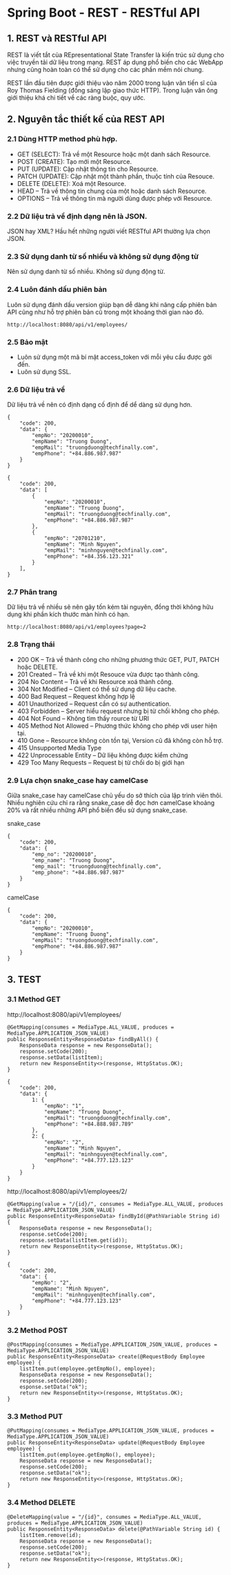 # Spring Boot - REST - RESTful API

## 1. REST và RESTful API


REST là viết tắt của REpresentational State Transfer là kiến trúc sử dụng cho việc truyền tải dữ liệu trong mạng. REST áp dụng phổ biến cho các WebApp nhưng cũng hoàn toàn có thể sử dụng cho các phần mềm nói chung.

REST lần đầu tiên được giới thiệu vào năm 2000 trong luận văn tiến sĩ của Roy Thomas Fielding (đồng sáng lập giao thức HTTP). Trong luận văn ông giới thiệu khá chi tiết về các ràng buộc, quy ước.

## 2. Nguyên tắc thiết kế của REST API

### 2.1 Dùng HTTP method phù hợp.

* GET (SELECT): Trả về một Resource hoặc một danh sách Resource.
* POST (CREATE): Tạo mới một Resource.
* PUT (UPDATE): Cập nhật thông tin cho Resource.
* PATCH (UPDATE): Cập nhật một thành phần, thuộc tính của Resouce.
* DELETE (DELETE): Xoá một Resource.
* HEAD – Trả về thông tin chung của một hoặc danh sách Resource.
* OPTIONS – Trả về thông tin mà người dùng được phép với Resource.

### 2.2 Dữ liệu trả về định dạng nên là JSON.

JSON hay XML? Hầu hết những người viết RESTful API thường lựa chọn JSON.

### 2.3 Sử dụng danh từ số nhiều và không sử dụng động từ

Nên sử dụng danh từ số nhiều.
Không sử dụng động từ.

### 2.4 Luôn đánh dấu phiên bản

Luôn sử dụng đánh dấu version giúp bạn dễ dàng khi nâng cấp phiên bản API cũng như hỗ trợ phiên bản cũ trong một khoảng thời gian nào đó.

```
http://localhost:8080/api/v1/employees/
```

### 2.5 Bảo mật

* Luôn sử dụng một mã bí mật access_token với mỗi yêu cầu được gởi đến. 
* Luôn sử dụng SSL.

### 2.6 Dữ liệu trả về

Dữ liệu trả về nên có định dạng cố định để dể dàng sử dụng hơn.

```
{
	"code": 200,
	"data": {
		"empNo": "20200010",
		"empName": "Truong Duong",
		"empMail": "truongduong@techfinally.com",
		"empPhone": "+84.886.987.987"
	}
}
```

```
{
	"code": 200,
	"data": [
		{
			"empNo": "20200010",
			"empName": "Truong Duong",
			"empMail": "truongduong@techfinally.com",
			"empPhone": "+84.886.987.987"
		},
		{
			"empNo": "20701210",
			"empName": "Minh Nguyen",
			"empMail": "minhnguyen@techfinally.com",
			"empPhone": "+84.356.123.321"
		}
	],
}
```

### 2.7 Phân trang

Dữ liệu trả về nhiều sẽ nên gây tốn kém tài nguyên, đồng thời không hữu dụng khi phần kích thước màn hình có hạn.

```
http://localhost:8080/api/v1/employees?page=2
```

### 2.8 Trạng thái

* 200 OK – Trả về thành công cho những phương thức GET, PUT, PATCH hoặc DELETE.
* 201 Created – Trả về khi một Resouce vừa được tạo thành công.
* 204 No Content – Trả về khi Resource xoá thành công.
* 304 Not Modified – Client có thể sử dụng dữ liệu cache.
* 400 Bad Request – Request không hợp lệ
* 401 Unauthorized – Request cần có sự authentication.
* 403 Forbidden – Server hiểu request nhưng bị từ chối không cho phép.
* 404 Not Found – Không tìm thấy rource từ URI
* 405 Method Not Allowed – Phương thức không cho phép với user hiện tại.
* 410 Gone – Resource không còn tồn tại, Version cũ đã không còn hỗ trợ.
* 415 Unsupported Media Type
* 422 Unprocessable Entity – Dữ liệu không được kiểm chứng
* 429 Too Many Requests – Request bị từ chối do bị giới hạn

### 2.9 Lựa chọn snake_case hay camelCase

Giữa snake_case hay camelCase chủ yếu do sở thích của lập trình viên thôi. Nhiều nghiên cứu chỉ ra rằng snake_case dễ đọc hơn camelCase khoảng 20% và rất nhiều những API phổ biến đều sử dụng snake_case.

snake_case

```
{
	"code": 200,
	"data": {
		"emp_no": "20200010",
		"emp_name": "Truong Duong",
		"emp_mail": "truongduong@techfinally.com",
		"emp_phone": "+84.886.987.987"
	}
}
```

camelCase

```
{
	"code": 200,
	"data": {
		"empNo": "20200010",
		"empName": "Truong Duong",
		"empMail": "truongduong@techfinally.com",
		"empPhone": "+84.886.987.987"
	}
}
```

## 3. TEST

### 3.1 Method GET

http://localhost:8080/api/v1/employees/

```
@GetMapping(consumes = MediaType.ALL_VALUE, produces = MediaType.APPLICATION_JSON_VALUE)
public ResponseEntity<ResponseData> findByAll() {
	ResponseData response = new ResponseData();
	response.setCode(200);
	response.setData(listItem);
	return new ResponseEntity<>(response, HttpStatus.OK);
}
```	

```
{
	"code": 200,
	"data": {
		1: {
			"empNo": "1",
			"empName": "Truong Duong",
			"empMail": "truongduong@techfinally.com",
			"empPhone": "+84.888.987.789"
		},
		2: {
			"empNo": "2",
			"empName": "Minh Nguyen",
			"empMail": "minhnguyen@techfinally.com",
			"empPhone": "+84.777.123.123"
		}
	}
}
```

http://localhost:8080/api/v1/employees/2/

```
@GetMapping(value = "/{id}/", consumes = MediaType.ALL_VALUE, produces = MediaType.APPLICATION_JSON_VALUE)
public ResponseEntity<ResponseData> findById(@PathVariable String id) {
	ResponseData response = new ResponseData();
	response.setCode(200);
	response.setData(listItem.get(id));
	return new ResponseEntity<>(response, HttpStatus.OK);
}
```	

```
{
	"code": 200,
	"data": {
		"empNo": "2",
		"empName": "Minh Nguyen",
		"empMail": "minhnguyen@techfinally.com",
		"empPhone": "+84.777.123.123"
	}
}
```

### 3.2 Method POST


```
@PostMapping(consumes = MediaType.APPLICATION_JSON_VALUE, produces = MediaType.APPLICATION_JSON_VALUE)
public ResponseEntity<ResponseData> create(@RequestBody Employee employee) {
    listItem.put(employee.getEmpNo(), employee);
    ResponseData response = new ResponseData();
    response.setCode(200);
    esponse.setData("ok");
    return new ResponseEntity<>(response, HttpStatus.OK);
}
```	

### 3.3 Method PUT

```
@PutMapping(consumes = MediaType.APPLICATION_JSON_VALUE, produces = MediaType.APPLICATION_JSON_VALUE)
public ResponseEntity<ResponseData> update(@RequestBody Employee employee) {
	listItem.put(employee.getEmpNo(), employee);
	ResponseData response = new ResponseData();
	response.setCode(200);
	response.setData("ok");
	return new ResponseEntity<>(response, HttpStatus.OK);
}
```	

### 3.4 Method DELETE

```
@DeleteMapping(value = "/{id}", consumes = MediaType.ALL_VALUE, produces = MediaType.APPLICATION_JSON_VALUE)
public ResponseEntity<ResponseData> delete(@PathVariable String id) {
    listItem.remove(id);
    ResponseData response = new ResponseData();
    response.setCode(200);
    response.setData("ok");
    return new ResponseEntity<>(response, HttpStatus.OK);
}
```	





